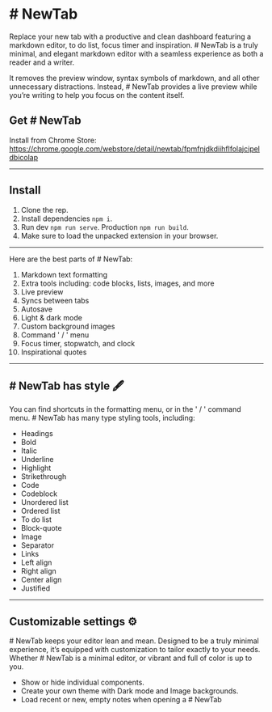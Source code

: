 # \# NewTab

Replace your new tab with a productive and clean dashboard featuring a markdown editor, to do list, focus timer and inspiration.
\# NewTab is a truly minimal, and elegant markdown editor with a seamless experience as both a reader and a writer. 

It removes the preview window, syntax symbols of markdown, and all other unnecessary distractions. Instead, # NewTab provides a live preview while you’re writing to help you focus on the content itself.

## Get \# NewTab
Install from Chrome Store: https://chrome.google.com/webstore/detail/newtab/fpmfnjdkdiihflfolajcipeldbicolap

---------------------
## Install
1. Clone the rep.
2. Install dependencies `npm i`.
3. Run dev `npm run serve`. Production `npm run build`.
4. Make sure to load the unpacked extension in your browser.



---------------------
Here are the best parts of \# NewTab:

1. Markdown text formatting
2. Extra tools including: code blocks, lists, images, and more
3. Live preview
4. Syncs between tabs
5. Autosave
6. Light & dark mode
7. Custom background images
8. Command ' / ' menu
9. Focus timer, stopwatch, and clock
10. Inspirational quotes

---------------------
## \# NewTab has style 🖋

You can find shortcuts in the formatting menu, or in the ' / ' command menu. # NewTab has many type styling tools, including: 

- Headings
- Bold
- Italic
- Underline 
- Highlight
- Strikethrough
- Code
- Codeblock
- Unordered list
- Ordered list
- To do list
- Block-quote
- Image
- Separator
- Links
- Left align
- Right align
- Center align
- Justified

---------------------
## Customizable settings ⚙️

\# NewTab keeps your editor lean and mean. Designed to be a truly minimal experience, it’s equipped with customization to tailor exactly to your needs. Whether # NewTab is a minimal editor, or vibrant and full of color is up to you.

- Show or hide individual components.
- Create your own theme with Dark mode and Image backgrounds.
- Load recent or new, empty notes when opening a # NewTab



